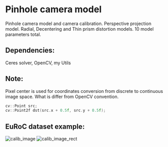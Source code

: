 # Pinhole camera model 
Pinhole camera model and camera calibration. Perspective projection model. Radial, Decentering and Thin prism distortion models. 10 model parameters total.
## Dependencies:
Ceres solver, OpenCV, my Utils
## Note:
Pixel center is used for coordinates conversion from discrete to continuous image space. What is differ from OpenCV convention. 
```c++ 
cv::Point src;
cv::Point2f dst(src.x + 0.5f, src.y + 0.5f);
```
## EuRoC dataset example:
![calib_image](https://github.com/SergeyChechkin/camera_model/assets/6116876/45d0a3a8-964c-4bd3-a585-0dcb098a0ca5)
![calib_image_rect](https://github.com/SergeyChechkin/camera_model/assets/6116876/1b995802-85b6-4e86-a1df-d22cfd775491)
